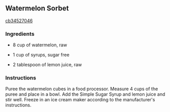 ## Watermelon Sorbet

[cb34527046](http://www.epicurious.com/recipes/food/views/watermelon-sorbet-106885)

### Ingredients

 - 8 cup of watermelon, raw

 - 1 cup of syrups, sugar free

 - 2 tablespoon of lemon juice, raw

### Instructions

Puree the watermelon cubes in a food processor. Measure 4 cups of the puree and place in a bowl. Add the Simple Sugar Syrup and lemon juice and stir well. Freeze in an ice cream maker according to the manufacturer's instructions.